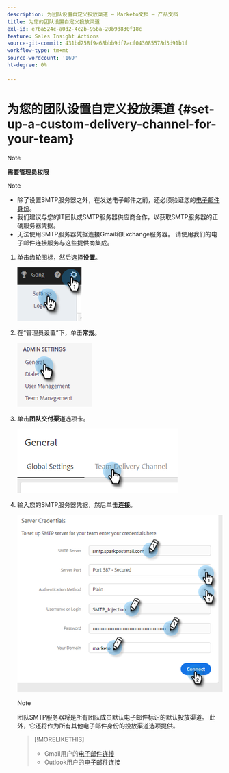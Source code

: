 ```yaml
---
description: 为团队设置自定义投放渠道 — Marketo文档 — 产品文档
title: 为您的团队设置自定义投放渠道
exl-id: e7ba524c-a0d2-4c2b-95ba-20b9d830f18c
feature: Sales Insight Actions
source-git-commit: 431bd258f9a68bbb9df7acf043085578d3d91b1f
workflow-type: tm+mt
source-wordcount: '169'
ht-degree: 0%

---
```


# 为您的团队设置自定义投放渠道 {#set-up-a-custom-delivery-channel-for-your-team}

>[!NOTE]
>
>**需要管理员权限**

>[!NOTE]
>
>* 除了设置SMTP服务器之外，在发送电子邮件之前，还必须验证您的[电子邮件身份](/help/marketo/product-docs/marketo-sales-insight/actions/getting-started/email-settings/verify-your-email.md)。
>* 我们建议与您的IT团队或SMTP服务器供应商合作，以获取SMTP服务器的正确服务器凭据。
>* 无法使用SMTP服务器凭据连接Gmail和Exchange服务器。 请使用我们的电子邮件连接服务与这些提供商集成。

1. 单击齿轮图标，然后选择&#x200B;**设置**。

   ![](assets/set-up-a-custom-delivery-channel-for-your-team-1.png)

1. 在“管理员设置”下，单击&#x200B;**常规**。

   ![](assets/set-up-a-custom-delivery-channel-for-your-team-2.png)

1. 单击&#x200B;**团队交付渠道**&#x200B;选项卡。

   ![](assets/set-up-a-custom-delivery-channel-for-your-team-3.png)

1. 输入您的SMTP服务器凭据，然后单击&#x200B;**连接**。

   ![](assets/set-up-a-custom-delivery-channel-for-your-team-4.png)

   >[!NOTE]
   >
   >团队SMTP服务器将是所有团队成员默认电子邮件标识的默认投放渠道。 此外，它还将作为所有其他电子邮件身份的投放渠道选项提供。

   >[!MORELIKETHIS]
   >
   >* Gmail用户的[电子邮件连接](/help/marketo/product-docs/marketo-sales-connect/email-plugins/gmail/email-connection-for-gmail-users.md)
   >* Outlook用户的[电子邮件连接](/help/marketo/product-docs/marketo-sales-connect/email-plugins/msc-for-outlook/email-connection-for-outlook-users.md)
